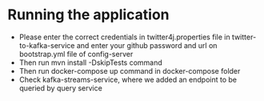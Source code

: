 # Running the application
- Please enter the correct credentials in twitter4j.properties file in twitter-to-kafka-service
  and enter your github password and url on bootstrap.yml file of config-server
- Then run mvn install -DskipTests command
- Then run docker-compose up command in docker-compose folder
- Check kafka-streams-service, where we added an endpoint to be queried by query service